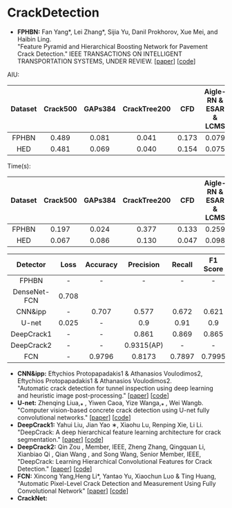 # CrackDetection

* **FPHBN:** Fan Yang*, Lei Zhang*, Sijia Yu, Danil Prokhorov, Xue Mei, and Haibin Ling.<br />
  "Feature Pyramid and Hierarchical Boosting Network for Pavement Crack Detection." IEEE TRANSACTIONS ON INTELLIGENT TRANSPORTATION SYSTEMS, UNDER REVIEW. 
  [[paper](https://ieeexplore.ieee.org/abstract/document/8694955)]
  [[code](https://github.com/fyangneil/pavement-crack-detection)]
  
AIU: 

|  Dataset  |    Crack500  |    GAPs384    |   CrackTree200    |    CFD   |    Aigle-RN & ESAR & LCMS   |
|:---------:|:------------:|:-------------:|:-----------------:|:--------:|:---------------------------:|
|   FPHBN   |    0.489     |     0.081     |        0.041      |   0.173  |             0.079           | 
|    HED    |    0.481     |     0.069     |        0.040      |   0.154  |             0.075           |    
  
Time(s):

|  Dataset  |    Crack500  |    GAPs384    |   CrackTree200    |    CFD   |    Aigle-RN & ESAR & LCMS   |
|:---------:|:------------:|:-------------:|:-----------------:|:--------:|:---------------------------:|
|   FPHBN   |    0.197     |     0.024     |        0.377      |   0.133  |             0.259           | 
|    HED    |    0.067     |     0.086     |        0.130      |   0.047  |             0.098           | 



|   Detector   |    Loss    |    Accuracy    |    Precision    |    Recall   |    F1 Score   |   AIU   |   Deep Learning   |  Time(s)  |
|:------------:|:----------:|:--------------:|:---------------:|:-----------:|:-------------:|:-------:|:-----------------:|:---------:|
|     FPHBN    |      -     |       -        |        -        |    -        |       -       |  0.489  |       Y           |  0.197    |
|DenseNet-FCN  |   0.708    |                |                 |             |               |         |       Y           |           |
|     CNN&ipp  |      -     |      0.707     |      0.577      |    0.672    |      0.621    |    -    |       Y           |           |
|     U-net    |   0.025    |       -        |      0.9        |      0.91   |        0.9    |    -    |       Y           |           |
|  DeepCrack1  |      -     |       -        |      0.861      |    0.869    |     0.865     |    -    |       Y           |           |
|  DeepCrack2  |      -     |       -        |      0.9315(AP) |      -      |       -       |    -    |       Y           |           |
|      FCN     |      -     |       0.9796   |      0.8173     |      0.7897 |       0.7995  |    -    |       Y           |           | |  CrackNet    |      -     |       -        |      0.9013     |      0.8763 |       0.8886  |    -    |       Y           |           | |  CrackForest |      -     |       0.9796   |      0.8173     |      0.7897 |       0.7995  |    -    |       Y           |           | |  CrackTree   |      -     |       -        |      0.9013     |      0.8763 |       0.8886  |    -    |       Y           |           |             


* **CNN&ipp:** Eftychios Protopapadakis1 & Athanasios Voulodimos2, Eftychios Protopapadakis1 & Athanasios Voulodimos2.<br />
  "Automatic crack detection for tunnel inspection using deep learning and heuristic image post-processing." 
  [[paper]()]
  [[code]()]
* **U-net:** Zhenqing Liua,⁎ , Yiwen Caoa, Yize Wanga,⁎ , Wei Wangb.<br />
  "Computer vision-based concrete crack detection using U-net fully convolutional networks." 
  [[paper]()]
  [[code]()]
* **DeepCrack1:** Yahui Liu, Jian Yao ∗, Xiaohu Lu, Renping Xie, Li Li.<br />
  "DeepCrack: A deep hierarchical feature learning architecture for crack segmentation." 
  [[paper]()]
  [[code](https://github.com/yhlleo/DeepCrack/blob/master/dataset/DeepCrack.zip)]
* **DeepCrack2:** Qin Zou , Member, IEEE, Zheng Zhang, Qingquan Li, Xianbiao Qi , Qian Wang , and Song Wang, Senior Member, IEEE,<br />
  "DeepCrack: Learning Hierarchical Convolutional Features for Crack Detection."
  [[paper]()]
  [[code]()]
* **FCN:** Xincong Yang,Heng Li*, Yantao Yu, Xiaochun Luo & Ting Huang,<br />
  "Automatic Pixel-Level Crack Detection and Measurement Using Fully Convolutional Network"
  [[paper]()]
  [[code]()]
* **CrackNet:**  
  
  
  
  
  
  
  
  
